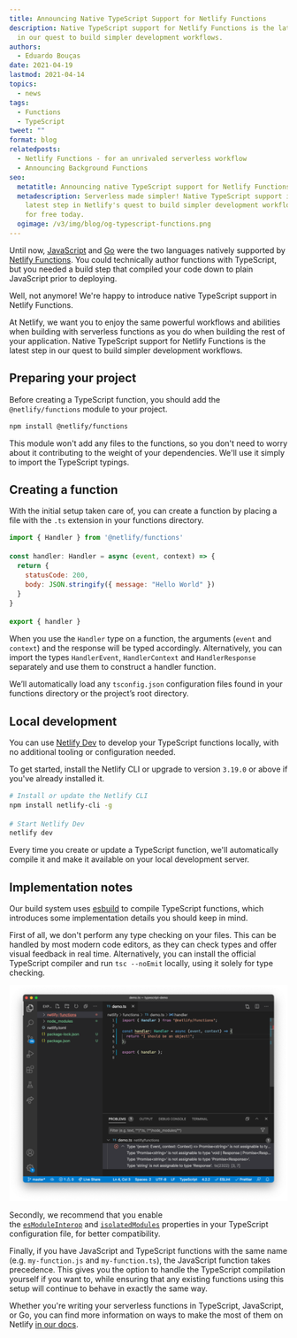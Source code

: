 ```yaml
---
title: Announcing Native TypeScript Support for Netlify Functions
description: Native TypeScript support for Netlify Functions is the latest step
  in our quest to build simpler development workflows.
authors:
  - Eduardo Bouças
date: 2021-04-19
lastmod: 2021-04-14
topics:
  - news
tags:
  - Functions
  - TypeScript
tweet: ""
format: blog
relatedposts:
  - Netlify Functions - for an unrivaled serverless workflow
  - Announcing Background Functions
seo:
  metatitle: Announcing native TypeScript support for Netlify Functions
  metadescription: Serverless made simpler! Native TypeScript support is the
    latest step in Netlify's quest to build simpler development workflows. Try
    for free today.
  ogimage: /v3/img/blog/og-typescript-functions.png
---
```

Until now, [JavaScript](https://docs.netlify.com/functions/build-with-javascript/) and [Go](https://docs.netlify.com/functions/build-with-go/) were the two languages natively supported by [Netlify Functions](https://www.netlify.com/blog/2021/02/18/netlify-functions-for-an-unrivaled-serverless-workflow/). You could technically author functions with TypeScript, but you needed a build step that compiled your code down to plain JavaScript prior to deploying.

Well, not anymore! We're happy to introduce native TypeScript support in Netlify Functions.

At Netlify, we want you to enjoy the same powerful workflows and abilities when building with serverless functions as you do when building the rest of your application. Native TypeScript support for Netlify Functions is the latest step in our quest to build simpler development workflows.  

## Preparing your project

Before creating a TypeScript function, you should add the `@netlify/functions` module to your project.

```bash
npm install @netlify/functions
```

This module won't add any files to the functions, so you don't need to worry about it contributing to the weight of your dependencies. We'll use it simply to import the TypeScript typings.

## Creating a function

With the initial setup taken care of, you can create a function by placing a file with the `.ts` extension in your functions directory.

```javascript
import { Handler } from '@netlify/functions'

const handler: Handler = async (event, context) => {
  return {
    statusCode: 200,
    body: JSON.stringify({ message: "Hello World" })
  }
}

export { handler }
```

When you use the `Handler` type on a function, the arguments (`event` and `context`) and the response will be typed accordingly. Alternatively, you can import the types `HandlerEvent`, `HandlerContext` and `HandlerResponse` separately and use them to construct a handler function.

We’ll automatically load any `tsconfig.json` configuration files found in your functions directory or the project’s root directory.

## Local development

You can use [Netlify Dev](https://www.netlify.com/products/dev/) to develop your TypeScript functions locally, with no additional tooling or configuration needed.

To get started, install the Netlify CLI or upgrade to version `3.19.0` or above if you've already installed it.

```bash
# Install or update the Netlify CLI
npm install netlify-cli -g

# Start Netlify Dev
netlify dev
```

Every time you create or update a TypeScript function, we'll automatically compile it and make it available on your local development server.

## Implementation notes

Our build system uses [esbuild](https://www.netlify.com/blog/2021/04/02/modern-faster-netlify-functions/) to compile TypeScript functions, which introduces some implementation details you should keep in mind.

First of all, we don't perform any type checking on your files. This can be handled by most modern code editors, as they can check types and offer visual feedback in real time. Alternatively, you can install the official TypeScript compiler and run `tsc --noEmit` locally, using it solely for type checking.

![""](/v3/img/blog/type-checking.png)

Secondly, we recommend that you enable the [`esModuleInterop`](https://www.typescriptlang.org/tsconfig#esModuleInterop) and [`isolatedModules`](https://www.typescriptlang.org/tsconfig#isolatedModules) properties in your TypeScript configuration file, for better compatibility.

Finally, if you have JavaScript and TypeScript functions with the same name (e.g. `my-function.js` and `my-function.ts`), the JavaScript function takes precedence. This gives you the option to handle the TypeScript compilation yourself if you want to, while ensuring that any existing functions using this setup will continue to behave in exactly the same way.

Whether you're writing your serverless functions in TypeScript, JavaScript, or Go, you can find more information on ways to make the most of them on Netlify [in our docs](https://docs.netlify.com/functions/overview/).
